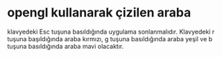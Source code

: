 # opengl kullanarak çizilen araba 
klavyedeki Esc tuşuna basıldığında uygulama sonlanmalıdır.
Klavyedeki r tuşuna başıldığında araba kırmızı, g tuşuna basıldığında araba yeşil ve b tuşuna basıldığında araba mavi olacaktır. 
